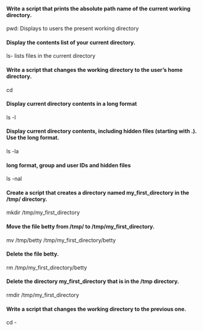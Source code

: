 #### Write a script that prints the absolute path name of the current working directory.
 pwd: Displays to users the present working directory
 #### Display the contents list of your current directory.
 ls- lists files in the current directory
 #### Write a script that changes the working directory to the user’s home directory.
 cd 
 #### Display current directory contents in a long format
 ls -l
 #### Display current directory contents, including hidden files (starting with .). Use the long format.
 ls -la
 #### long format, group and user IDs and hidden files
 ls -nal
 #### Create a script that creates a directory named my_first_directory in the /tmp/ directory.
 mkdir /tmp/my_first_directory
 #### Move the file betty from /tmp/ to /tmp/my_first_directory.
 mv /tmp/betty /tmp/my_first_directory/betty
 #### Delete the file betty.
 rm /tmp/my_first_directory/betty
 #### Delete the directory my_first_directory that is in the /tmp directory.
 rmdir /tmp/my_first_directory
 #### Write a script that changes the working directory to the previous one.
 cd -